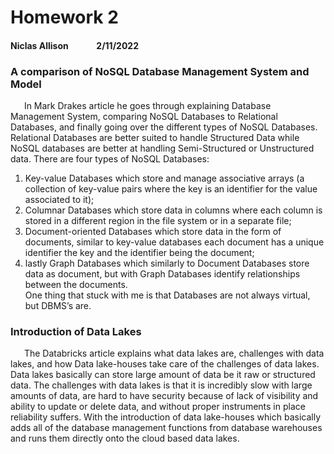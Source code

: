 # **Homework 2**
#### Niclas Allison &ensp; &ensp; &ensp; &ensp; 2/11/2022

### **A comparison of NoSQL Database Management System and Model**

&ensp; &ensp; In Mark Drakes article he goes through explaining Database Management System, comparing NoSQL Databases to Relational Databases, and finally going over the different types of NoSQL Databases. Relational Databases are better suited to handle Structured Data while NoSQL databases are better at handling Semi-Structured or Unstructured data. There are four types of NoSQL Databases: 
  1. Key-value Databases which store and manage associative arrays (a collection of key-value pairs where the key is an identifier for the value associated to it); 
  2. Columnar Databases which store data in columns where each column is stored in a different region in the file system or in a separate file; 
  3. Document-oriented Databases which store data in the form of documents, similar to key-value databases each document has a unique identifier the key and the identifier being the document; 
  4. lastly Graph Databases which similarly to Document Databases store data as document, but with Graph Databases identify relationships between the documents. 
<br /> One thing that stuck with me is that Databases are not always virtual, but DBMS’s are. 

### **Introduction of Data Lakes**

&ensp; &ensp; The Databricks article explains what data lakes are, challenges with data lakes, and how Data lake-houses take care of the challenges of data lakes. Data lakes basically can store large amount of data be it raw or structured data. The challenges with data lakes is that it is incredibly slow with large amounts of data, are hard to have security because of lack of visibility and ability to update or delete data, and without proper instruments in place reliability suffers. With the introduction of data lake-houses which basically adds all of the database management functions from database warehouses and runs them directly onto the cloud based data lakes. 
